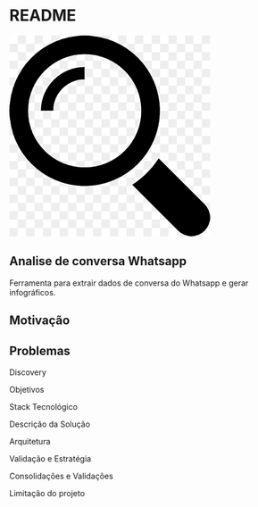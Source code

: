 # README

![Logo](logo.png)

## Analise de conversa Whatsapp

Ferramenta para extrair dados de conversa do Whatsapp e gerar infográficos.

## Motivação

## Problemas

Discovery

Objetivos

Stack Tecnológico

Descrição da Solução

Arquitetura

Validação e Estratégia

Consolidações e Validações

Limitação do projeto
